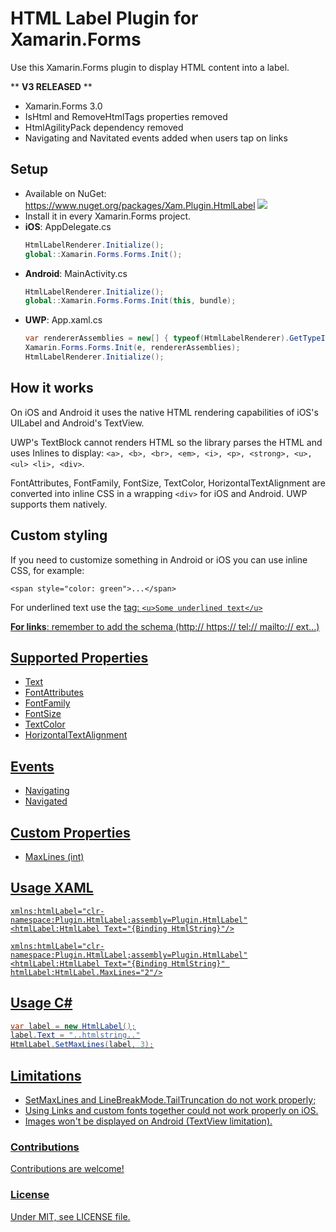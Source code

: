 # HTML Label Plugin for Xamarin.Forms
Use this Xamarin.Forms plugin to display HTML content into a label.

** **V3 RELEASED** **

* Xamarin.Forms 3.0
* IsHtml and RemoveHtmlTags properties removed
* HtmlAgilityPack dependency removed
* Navigating and Navitated events added when users tap on links

## Setup
* Available on NuGet: https://www.nuget.org/packages/Xam.Plugin.HtmlLabel ![](https://img.shields.io/badge/nuget-v3.0.0-blue.svg)
* Install it in every Xamarin.Forms project.
* **iOS**: AppDelegate.cs
    ```cs
    HtmlLabelRenderer.Initialize();
    global::Xamarin.Forms.Forms.Init();
    ```
* **Android**: MainActivity.cs
    ```cs
    HtmlLabelRenderer.Initialize();
    global::Xamarin.Forms.Forms.Init(this, bundle);
    ```
* **UWP**: App.xaml.cs
    ```cs
    var rendererAssemblies = new[] { typeof(HtmlLabelRenderer).GetTypeInfo().Assembly };
    Xamarin.Forms.Forms.Init(e, rendererAssemblies);
    HtmlLabelRenderer.Initialize();
    ```      

## How it works
On iOS and Android it uses the native HTML rendering capabilities of iOS's UILabel and Android's TextView. 

UWP's TextBlock cannot renders HTML so the library parses the HTML and uses Inlines to display: `<a>, <b>, <br>, <em>, <i>, <p>, <strong>, <u>, <ul> <li>, <div>`.

FontAttributes, FontFamily, FontSize, TextColor, HorizontalTextAlignment are converted into inline CSS in a wrapping `<div>` for iOS and Android. UWP supports them natively.

## Custom styling
If you need to customize something in Android or iOS you can use inline CSS, for example: 

`<span style="color: green">...</span>`

For underlined text use the <u> tag:
`<u>Some underlined text</u>`

**For links**: remember to add the schema (http:// https:// tel:// mailto:// ext...)

## Supported Properties
* Text
* FontAttributes
* FontFamily
* FontSize
* TextColor
* HorizontalTextAlignment

## Events
* Navigating
* Navigated

## Custom Properties
* MaxLines (int)


## Usage XAML

```xaml
xmlns:htmlLabel="clr-namespace:Plugin.HtmlLabel;assembly=Plugin.HtmlLabel"
<htmlLabel:HtmlLabel Text="{Binding HtmlString}"/>
```

```xaml
xmlns:htmlLabel="clr-namespace:Plugin.HtmlLabel;assembly=Plugin.HtmlLabel"
<htmlLabel:HtmlLabel Text="{Binding HtmlString}" htmlLabel:HtmlLabel.MaxLines="2"/>
```

## Usage C#

```csharp
var label = new HtmlLabel();
label.Text = "..htmlstring.."
HtmlLabel.SetMaxLines(label, 3);
```

## Limitations

* SetMaxLines and LineBreakMode.TailTruncation do not work properly;
* Using Links and custom fonts together could not work properly on iOS.
* Images won't be displayed on Android (TextView limitation).


### Contributions
Contributions are welcome!

### License
Under MIT, see LICENSE file.
